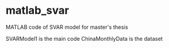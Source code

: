 # matlab_svar
MATLAB code of SVAR model for master's thesis

SVARModel1 is the main code
ChinaMonthlyData is the dataset

